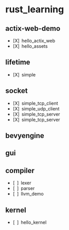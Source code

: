 # rust_learning
## actix-web-demo
 - [X]&ensp;hello_actix_web
 - [X]&ensp;hello_assets
## lifetime
 - [X]&ensp;simple
## socket
 - [X]&ensp;simple_tcp_client
 - [X]&ensp;simple_udp_client
 - [X]&ensp;simple_tcp_server
 - [X]&ensp;simple_tcp_server
## bevyengine
## gui
## compiler
 - [&ensp;]&ensp;lexer
 - [&ensp;]&ensp;parser
 - [&ensp;]&ensp;llvm_demo
## kernel
 - [&ensp;]&ensp;hello_kernel